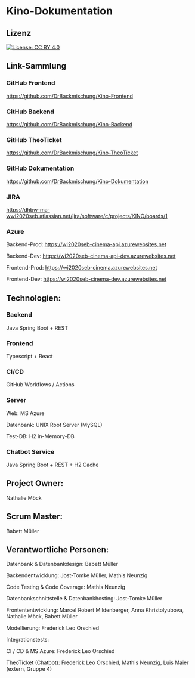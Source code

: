 # Kino-Dokumentation
## Lizenz
[![License: CC BY 4.0](https://img.shields.io/badge/License-CC%20BY%204.0-lightgrey.svg)](https://creativecommons.org/licenses/by/4.0/)
## Link-Sammlung
### GitHub Frontend
https://github.com/DrBackmischung/Kino-Frontend
### GitHub Backend
https://github.com/DrBackmischung/Kino-Backend
### GitHub TheoTicket
https://github.com/DrBackmischung/Kino-TheoTicket
### GitHub Dokumentation
https://github.com/DrBackmischung/Kino-Dokumentation
### JIRA
https://dhbw-ma-wwi2020seb.atlassian.net/jira/software/c/projects/KINO/boards/1
### Azure
Backend-Prod: https://wi2020seb-cinema-api.azurewebsites.net

Backend-Dev: https://wi2020seb-cinema-api-dev.azurewebsites.net

Frontend-Prod: https://wi2020seb-cinema.azurewebsites.net

Frontend-Dev: https://wi2020seb-cinema-dev.azurewebsites.net

## Technologien:

### Backend
Java Spring Boot + REST

### Frontend
Typescript + React

### CI/CD
GitHub Workflows / Actions

### Server
Web: MS Azure

Datenbank: UNIX Root Server (MySQL)

Test-DB: H2 in-Memory-DB

### Chatbot Service
Java Spring Boot + REST + H2 Cache

## Project Owner:
Nathalie Möck

## Scrum Master:
Babett Müller

## Verantwortliche Personen:

Datenbank & Datenbankdesign: Babett Müller

Backendentwicklung: Jost-Tomke Müller, Mathis Neunzig

Code Testing & Code Coverage: Mathis Neunzig

Datenbankschnittstelle & Datenbankhosting: Jost-Tomke Müller

Frontententwicklung: Marcel Robert Mildenberger, Anna Khristolyubova, Nathalie Möck, Babett Müller

Modellierung: Frederick Leo Orschied

Integrationstests:

CI / CD & MS Azure: Frederick Leo Orschied

TheoTicket (Chatbot): Frederick Leo Orschied, Mathis Neunzig, Luis Maier (extern, Gruppe 4)
